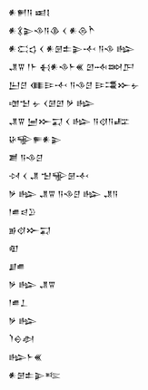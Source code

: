 <div class='block'>
<div class='line'>𒀭𒂍𒀀 𒀜𒋙</div>
<div class='line'>𒀭𒃽𒉌𒈾𒀀𒆠 𒌋 𒀭𒁲𒋻</div>
<div class='line'>𒀭𒀫𒌓 𒌋 𒀭𒇡𒉺𒉌𒋾 𒀀𒈾 𒈗</div>
<div class='line'>𒂗𒐊 𒁹𒈨 𒈬𒀭𒈾𒈨𒌍 𒇻𒁄𒇷𒂅</div>
<div class='line'>𒌨𒆪 𒈪𒄿𒋾 𒀀𒈾𒆪 𒄿𒃮𒁍𒉡</div>
<div class='line'>𒌝𒈠 𒉡 𒌋𒌆𒇻 𒃻 𒈗</div>
<div class='line'>𒂗𒐊 𒅁𒁍𒍑 𒌋 𒈗 𒀀𒋼𒀀𒊐</div>
<div class='line'>𒄩𒊍𒊓𒀭𒉌</div>
<div class='line'>𒋢 𒀀𒈾𒆪</div>
<div class='line'>𒀴 𒌋 𒂗 𒈠𒊍𒇡𒋾</div>
<div class='line'>𒃻 𒈗 𒂗𒐊 𒀀𒈾𒆪 𒈗 𒂗𒀀</div>
<div class='line'>𒁹𒌑𒁀𒊒</div>
<div class='line'>𒂊𒋼𒁍𒍑</div>
<div class='line'>𒊏</div>
<div class='line'>𒋗𒌑</div>
<div class='line'>𒃻 𒈗 𒂗𒐊</div>
<div class='line'>𒁹𒌑𒁇</div>
<div class='line'>𒃻 𒈗</div>
<div class='line'>𒇺𒀪𒀠</div>
<div class='line'>𒈗𒈨𒌍</div>
<div class='line'>𒀭𒇡𒉺𒉌𒌈</div>
</div>
